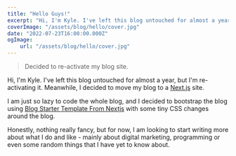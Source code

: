 ```yaml
---
title: "Hello Guys!"
excerpt: "Hi, I'm Kyle. I've left this blog untouched for almost a year, but I'm re-activating it. Meanwhile, I decided to move my blog to a Next.js site."
coverImage: "/assets/blog/hello/cover.jpg"
date: "2022-07-23T16:00:00.000Z"
ogImage:
    url: "/assets/blog/hello/cover.jpg"
---
```


> Decided to re-activate my blog site.

Hi, I'm Kyle. I've left this blog untouched for almost a year, but I'm re-activating it. Meanwhile, I decided to move my blog to a [Next.js](https://nextjs.org/) site.

I am just so lazy to code the whole blog, and I decided to bootstrap the blog using [Blog Starter Template From Nextjs](https://github.com/vercel/next.js/tree/canary/examples/blog-starter) with some tiny CSS changes around the blog.

Honestly, nothing really fancy, but for now, I am looking to start writing more about what I do and like - mainly about digital marketing, programming or even some random things that I have yet to know about.
